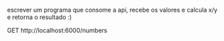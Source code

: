 escrever um programa que consome a api, recebe os valores e calcula x/y e retorna o resultado :)

GET http://localhost:6000/numbers
